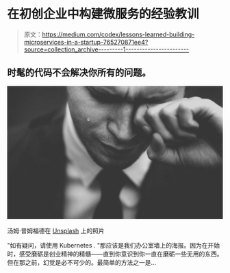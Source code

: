 # 在初创企业中构建微服务的经验教训

> 原文：<https://medium.com/codex/lessons-learned-building-microservices-in-a-startup-765270871ee4?source=collection_archive---------1----------------------->

## 时髦的代码不会解决你所有的问题。

![](img/3789bafb343017b6969dd599bbd8f8c2.png)

汤姆·普姆福德在 [Unsplash](https://unsplash.com?utm_source=medium&utm_medium=referral) 上的照片

"如有疑问，请使用 Kubernetes . "那应该是我们办公室墙上的海报。因为在开始时，感受磨砺是创业精神的精髓——直到你意识到你一直在磨砺一些无用的东西。但在那之前，幻觉是必不可少的。最简单的方法之一是…